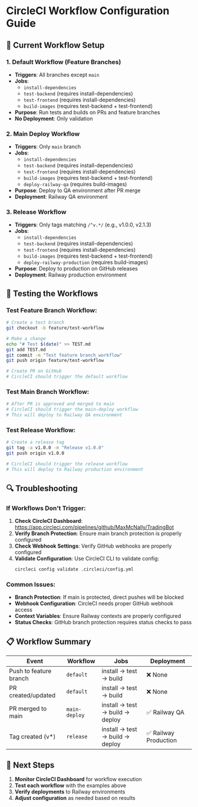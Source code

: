 # CircleCI Workflow Configuration Guide

## 🔄 **Current Workflow Setup**

### **1. Default Workflow (Feature Branches)**
- **Triggers**: All branches except `main`
- **Jobs**: 
  - `install-dependencies`
  - `test-backend` (requires install-dependencies)
  - `test-frontend` (requires install-dependencies)
  - `build-images` (requires test-backend + test-frontend)
- **Purpose**: Run tests and builds on PRs and feature branches
- **No Deployment**: Only validation

### **2. Main Deploy Workflow**
- **Triggers**: Only `main` branch
- **Jobs**: 
  - `install-dependencies`
  - `test-backend` (requires install-dependencies)
  - `test-frontend` (requires install-dependencies)
  - `build-images` (requires test-backend + test-frontend)
  - `deploy-railway-qa` (requires build-images)
- **Purpose**: Deploy to QA environment after PR merge
- **Deployment**: Railway QA environment

### **3. Release Workflow**
- **Triggers**: Only tags matching `/^v.*/` (e.g., v1.0.0, v2.1.3)
- **Jobs**: 
  - `install-dependencies`
  - `test-backend` (requires install-dependencies)
  - `test-frontend` (requires install-dependencies)
  - `build-images` (requires test-backend + test-frontend)
  - `deploy-railway-production` (requires build-images)
- **Purpose**: Deploy to production on GitHub releases
- **Deployment**: Railway production environment

## 🧪 **Testing the Workflows**

### **Test Feature Branch Workflow:**
```bash
# Create a test branch
git checkout -b feature/test-workflow

# Make a change
echo "# Test $(date)" >> TEST.md
git add TEST.md
git commit -m "Test feature branch workflow"
git push origin feature/test-workflow

# Create PR on GitHub
# CircleCI should trigger the default workflow
```

### **Test Main Branch Workflow:**
```bash
# After PR is approved and merged to main
# CircleCI should trigger the main-deploy workflow
# This will deploy to Railway QA environment
```

### **Test Release Workflow:**
```bash
# Create a release tag
git tag -a v1.0.0 -m "Release v1.0.0"
git push origin v1.0.0

# CircleCI should trigger the release workflow
# This will deploy to Railway production environment
```

## 🔍 **Troubleshooting**

### **If Workflows Don't Trigger:**

1. **Check CircleCI Dashboard**: https://app.circleci.com/pipelines/github/MaxMcNally/TradingBot
2. **Verify Branch Protection**: Ensure main branch protection is properly configured
3. **Check Webhook Settings**: Verify GitHub webhooks are properly configured
4. **Validate Configuration**: Use CircleCI CLI to validate config:
   ```bash
   circleci config validate .circleci/config.yml
   ```

### **Common Issues:**

- **Branch Protection**: If main is protected, direct pushes will be blocked
- **Webhook Configuration**: CircleCI needs proper GitHub webhook access
- **Context Variables**: Ensure Railway contexts are properly configured
- **Status Checks**: GitHub branch protection requires status checks to pass

## 📋 **Workflow Summary**

| Event | Workflow | Jobs | Deployment |
|-------|----------|------|------------|
| Push to feature branch | `default` | install → test → build | ❌ None |
| PR created/updated | `default` | install → test → build | ❌ None |
| PR merged to main | `main-deploy` | install → test → build → deploy | ✅ Railway QA |
| Tag created (v*) | `release` | install → test → build → deploy | ✅ Railway Production |

## 🚀 **Next Steps**

1. **Monitor CircleCI Dashboard** for workflow execution
2. **Test each workflow** with the examples above
3. **Verify deployments** to Railway environments
4. **Adjust configuration** as needed based on results
